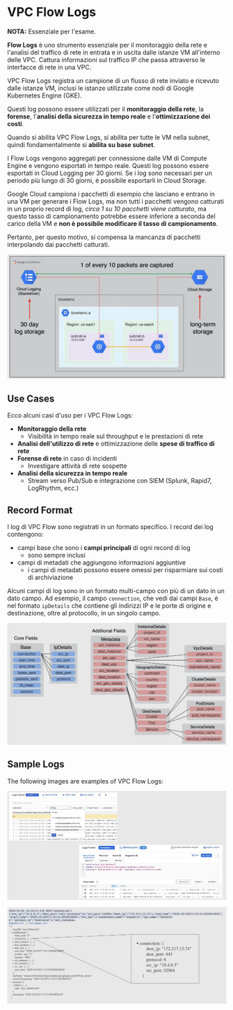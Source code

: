 # VPC Flow Logs

**NOTA:** Essenziale per l'esame.

**Flow Logs** è uno strumento essenziale per il monitoraggio della rete e l'analisi del traffico di rete in entrata e in uscita dalle istanze VM all'interno delle VPC. Cattura informazioni sul traffico IP che passa attraverso le interfacce di rete in una VPC.

VPC Flow Logs registra un campione di un flusso di rete inviato e ricevuto dalle istanze VM, inclusi le istanze utilizzate come nodi di Google Kubernetes Engine (GKE).

Questi log possono essere utilizzati per il **monitoraggio della rete**, la **forense**, l'**analisi della sicurezza in tempo reale** e l'**ottimizzazione dei costi**.

Quando si abilita VPC Flow Logs, si abilita per tutte le VM nella subnet, quindi fondamentalmente si **abilita su base subnet**.

I Flow Logs vengono aggregati per connessione dalle VM di Compute Engine e vengono esportati in tempo reale. Questi log possono essere esportati in Cloud Logging per 30 giorni. Se i log sono necessari per un periodo più lungo di 30 giorni, è possibile esportarli in Cloud Storage.

Google Cloud campiona i pacchetti di esempio che lasciano e entrano in una VM per generare i Flow Logs, ma non tutti i pacchetti vengono catturati in un proprio record di log, *circa 1 su 10 pacchetti viene catturato*, ma questo tasso di campionamento potrebbe essere inferiore a seconda del carico della VM e **non è possibile modificare il tasso di campionamento**.

Pertanto, per questo motivo, si compensa la mancanza di pacchetti interpolando dai pacchetti catturati.

![VPC Flow Logs](../images/10_VPC_Flow_Logs_01.png)

## Use Cases

Ecco alcuni casi d'uso per i VPC Flow Logs:

- **Monitoraggio della rete**
  - Visibilità in tempo reale sul throughput e le prestazioni di rete
- **Analisi dell'utilizzo di rete** e ottimizzazione delle **spese di traffico di rete**
- **Forense di rete** in caso di incidenti
  - Investigare attività di rete sospette
- **Analisi della sicurezza in tempo reale**
  - Stream verso Pub/Sub e integrazione con SIEM (Splunk, Rapid7, LogRhythm, ecc.)

## Record Format

I log di VPC Flow sono registrati in un formato specifico. I record dei log contengono:

- campi base che sono i **campi principali** di ogni record di log
  - sono sempre inclusi
- campi di metadati che aggiungono informazioni aggiuntive
  - i campi di metadati possono essere omessi per risparmiare sui costi di archiviazione

Alcuni campi di log sono in un formato multi-campo con più di un dato in un dato campo. Ad esempio, il campo `connection`, che vedi dai campi `Base`, è nel formato `ipDetails` che contiene gli indirizzi IP e le porte di origine e destinazione, oltre al protocollo, in un singolo campo.

![VPC Flow Logs](../images/10_VPC_Flow_Logs_02.png)

## Sample Logs

The following images are examples of VPC Flow Logs:

![VPC Flow Logs](../images/10_VPC_Flow_Logs_03.png)

![VPC Flow Logs](../images/10_VPC_Flow_Logs_04.png)